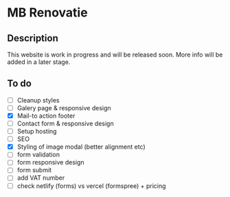 # MB Renovatie

## Description

This website is work in progress and will be released soon. More info will be added in a later stage.

## To do

-   [ ] Cleanup styles
-   [ ] Galery page & responsive design
-   [x] Mail-to action footer
-   [ ] Contact form & responsive design
-   [ ] Setup hosting
-   [ ] SEO
-   [x] Styling of image modal (better alignment etc)
-   [ ] form validation
-   [ ] form responsive design
-   [ ] form submit
-   [ ] add VAT number
-   [ ] check netlify (forms) vs vercel (formspree) + pricing

